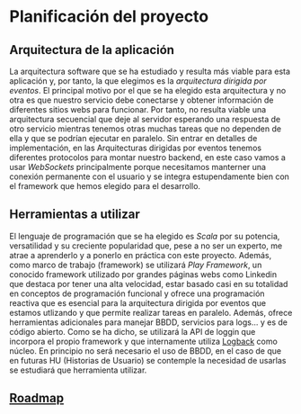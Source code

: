 # Planificación del proyecto

## Arquitectura de la aplicación

La arquitectura software que se ha estudiado y resulta más viable para esta aplicación y, por tanto, la que elegimos
es la _arquitectura dirigida por eventos_. El principal motivo por el que se ha elegido esta arquitectura y no otra es
que nuestro servicio debe conectarse y obtener información de diferentes sitios webs para funcionar. Por tanto, no resulta
viable una arquitectura secuencial que deje al servidor esperando una respuesta de otro servicio mientras tenemos otras
muchas tareas que no dependen de ella y que se podrían ejecutar en paralelo. Sin entrar en detalles de implementación,
en las Arquitecturas dirigidas por eventos tenemos diferentes protocolos para montar nuestro backend, en este caso vamos
a usar _WebSockets_ principalmente porque necesitamos manterner una conexión permanente con el usuario y se integra estupendamente bien
con el framework que hemos elegido para el desarrollo.

## Herramientas a utilizar

El lenguaje de programación que se ha elegido es _Scala_ por su potencia, versatilidad y su creciente popularidad que,
pese a no ser un experto, me atrae a aprenderlo y a ponerlo en práctica con este proyecto. Además, como marco de trabajo
(framework) se utilizará _Play Framework_, un conocido framework utilizado por grandes páginas webs como Linkedin que 
destaca por tener una alta velocidad, estar basado casi en su totalidad en conceptos de programación funcional y ofrece 
una programación reactiva que es esencial para la arquitectura dirigida por eventos que estamos utlizando y que permite
realizar tareas en paralelo. Además, ofrece herramientas adicionales para manejar BBDD, servicios para logs... y es de 
código abierto. Como se ha dicho, se utilizará la API de loggin que incorpora el propio framework y que internamente 
utiliza [Logback](http://logback.qos.ch/) como núcleo. En principio no será necesario el uso de BBDD, en el caso de que 
en futuras HU (Historias de Usuario) se contemple la necesidad de usarlas se estudiará que herramienta utilizar.

## [Roadmap](docs/roadmap.md)